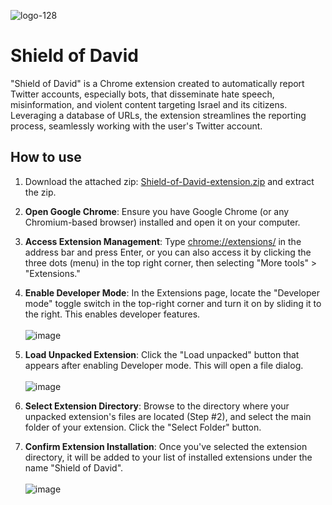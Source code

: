 ![logo-128](https://github.com/shield-of-david/shield-of-david-download/assets/12860839/1c9551eb-c6c1-4cac-8119-4b97d4de8471)
# Shield of David

"Shield of David" is a Chrome extension created to automatically report Twitter accounts, especially bots, that disseminate hate speech, misinformation, and violent content targeting Israel and its citizens. Leveraging a database of URLs, the extension streamlines the reporting process, seamlessly working with the user's Twitter account.

## How to use

1. Download the attached zip: [Shield-of-David-extension.zip](https://github.com/shield-of-david/shield-of-david-download/releases/download/latest/Shield-of-David-extension.zip) and extract the zip.
3. **Open Google Chrome**: Ensure you have Google Chrome (or any Chromium-based browser) installed and open it on your computer.
4. **Access Extension Management**: Type [chrome://extensions/](chrome://extensions/) in the address bar and press Enter, or you can also access it by clicking the three dots (menu) in the top right corner, then selecting "More tools" > "Extensions."
5. **Enable Developer Mode**:
   In the Extensions page, locate the "Developer mode" toggle switch in the top-right corner and turn it on by sliding it to the right. This enables developer features.
   <br/><br/>
   ![image](https://github.com/shield-of-david/shield-of-david-download/assets/12860839/3b626ee9-d70d-42a2-bef0-bd4f7bc58312)
6. **Load Unpacked Extension**:
   Click the "Load unpacked" button that appears after enabling Developer mode. This will open a file dialog.
   <br/><br/>
   ![image](https://github.com/shield-of-david/shield-of-david-download/assets/12860839/3bf1188c-ef19-49d1-8b47-73a92d2f4405)

7. **Select Extension Directory**:
   Browse to the directory where your unpacked extension's files are located (Step #2), and select the main folder of your extension. Click the "Select Folder" button.
8. **Confirm Extension Installation**: Once you've selected the extension directory, it will be added to your list of installed extensions under the name "Shield of David".
   <br/><br/>
   ![image](https://github.com/shield-of-david/shield-of-david-download/assets/12860839/eda5bca4-ae3f-406a-a41c-dfc056a7f86b)


